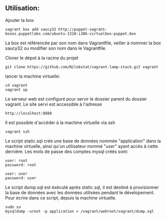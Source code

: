 Utilisation:
------------
Ajouter la box:

	vagrant box add saucy32 http://puppet-vagrant-boxes.puppetlabs.com/ubuntu-1310-i386-virtualbox-puppet.box

La box est référencée par son nom dans Vagrantfile, veiller à nommer la box saucy32
ou modifier son nom dans le Vagrantfile.

Cloner le dépot à la racine du projet

	git clone https://github.com/Nilobstat/vagrant-lamp-stack.git vagrant

lancer la machine virtuelle:

	cd vagrant
	vagrant up

Le serveur web est configuré pour servir le dossier parent du dossier vagrant.
Le site servi est accessible à l'adresse

	http://localhost:8888

Il est possible d'accéder à la machine virtuelle via ssh

	vagrant ssh

Le script static.sql crée une base de données nommée "application" dans la machine
virtuelle, ainsi qu'un utilisateur nommé "user" ayant accès à cette dernière.
Les mots de passe des comptes mysql créés sont:

	user: root
	password: root

	user: user
	password: user

Le script dump.sql est éxécuté après static.sql, il est destiné à provisionner la
base de données avec les données utilisées pendant le dévelopement.
Pour écrire dans ce script, depuis la machine virtuelle.

	sudo su
	mysqldump -uroot -p application > /vagrant/webroot/vagrant/dump.sql
